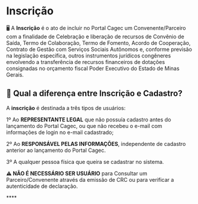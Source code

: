 # Inscrição

🖥  A **Inscrição** é o ato de incluir no Portal Cagec um Convenente/Parceiro com a finalidade de Celebração e liberação de recursos de Convênio de Saída, Termo de Colaboração, Termo de Fomento, Acordo de Cooperação, Contrato de Gestão com Serviços Sociais Autônomos e, conforme previsão na legislação específica, outros instrumentos jurídicos congêneres envolvendo a transferência de recursos financeiros de dotações consignadas no orçamento fiscal Poder Executivo do Estado de Minas Gerais.

## **🤔 Qual a diferença entre Inscrição e Cadastro?**

A **inscrição** é destinada a três tipos de usuários:

1º Ao **REPRESENTANTE LEGAL** que não possuía cadastro antes do lançamento do Portal Cagec, ou que não recebeu o e-mail com informações de login no e-mail cadastrado; 

2º Ao **RESPONSÁVEL PELAS INFORMAÇÕES**, independente de cadastro anterior ao lançamento do Portal Cagec.

3º A qualquer pessoa física que queira se cadastrar no sistema. 

 **⚠️ NÃO É NECESSÁRIO SER USUÁRIO** para Consultar um Parceiro/Convenente através da emissão de CRC ou para verificar a autenticidade de declaração.  

\*\*\*\*











